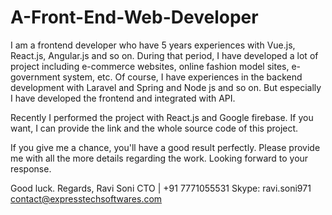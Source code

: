 # A-Front-End-Web-Developer

I am a frontend developer who have 5 years experiences with Vue.js, React.js, Angular.js and so on.
During that period, I have developed a lot of project including e-commerce websites, online fashion model sites, e-government system, etc.
Of course, I have experiences in the backend development with Laravel and Spring and Node js and so on.
But especially I have developed the frontend and integrated with API.

Recently I performed the project with React.js and Google firebase. If you want, I can provide the link and the whole source code of this project.

If you give me a chance, you'll have a good result perfectly. Please provide me with all the more details regarding the work.
Looking forward to your response.

Good luck.
Regards, 
Ravi Soni 
CTO | +91 7771055531 Skype: ravi.soni971 contact@expresstechsoftwares.com

